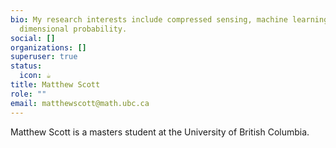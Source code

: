 ```yaml
---
bio: My research interests include compressed sensing, machine learning and high
  dimensional probability.
social: []
organizations: []
superuser: true
status:
  icon: ☕️
title: Matthew Scott
role: ""
email: matthewscott@math.ubc.ca
---
```

Matthew Scott is a masters student at the University of British Columbia.
